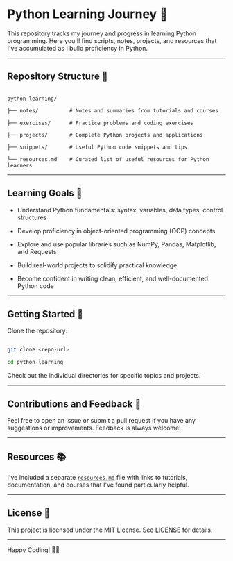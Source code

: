 # Python Learning Journey 🐍

  

This repository tracks my journey and progress in learning Python programming. Here you'll find scripts, notes, projects, and resources that I've accumulated as I build proficiency in Python.

  

---

  

## Repository Structure 📁

  

```

python-learning/

├── notes/          # Notes and summaries from tutorials and courses

├── exercises/      # Practice problems and coding exercises

├── projects/       # Complete Python projects and applications

├── snippets/       # Useful Python code snippets and tips

└── resources.md    # Curated list of useful resources for Python learners

```

  

---

  

## Learning Goals 🎯

  

- Understand Python fundamentals: syntax, variables, data types, control structures

- Develop proficiency in object-oriented programming (OOP) concepts

- Explore and use popular libraries such as NumPy, Pandas, Matplotlib, and Requests

- Build real-world projects to solidify practical knowledge

- Become confident in writing clean, efficient, and well-documented Python code

  

---

  

## Getting Started 🚀

  

Clone the repository:

  

```bash

git clone <repo-url>

cd python-learning

```

  

Check out the individual directories for specific topics and projects.

  

---

  

## Contributions and Feedback 🤝

  

Feel free to open an issue or submit a pull request if you have any suggestions or improvements. Feedback is always welcome!

  

---

  

## Resources 📚

  

I've included a separate [`resources.md`](./resources.md) file with links to tutorials, documentation, and courses that I've found particularly helpful.

  

---

  

## License 📄

  

This project is licensed under the MIT License. See [LICENSE](./LICENSE) for details.

  

---

  

Happy Coding! 🐍✨


